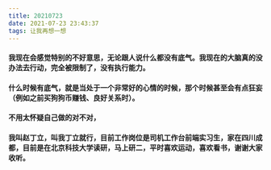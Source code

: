 ```yaml
---
title: 20210723
date: 2021-07-23 23:43:37
tags: 让我再想一想
---
```

#### 我现在会感觉特别的不好意思，无论跟人说什么都没有底气。我现在的大脑真的没办法去行动，完全被限制了，没有执行能力。
#### 什么时候有底气，就是当处于一个非常好的心情的时候，那个时候甚至会有点狂妄（例如之前买狗狗币赚钱、良好关系时）。
#### 不用太怀疑自己做的对不对，

#### 我叫赵丁立，叫我丁立就行，目前工作岗位是司机工作台前端实习生，家在四川成都，目前是在北京科技大学读研，马上研二，平时喜欢运动，喜欢看书，谢谢大家收听。